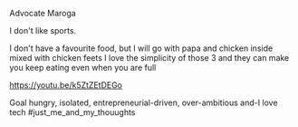 Advocate Maroga

I don't like sports.

I don't have a favourite food, but I will go with papa and chicken inside mixed with chicken feets
I love the simplicity of those 3 and they can make you keep eating even when you are full

https://youtu.be/k5ZtZEtDEGo


Goal hungry, isolated, entrepreneurial-driven, over-ambitious and-I love tech
#just_me_and_my_thouughts

